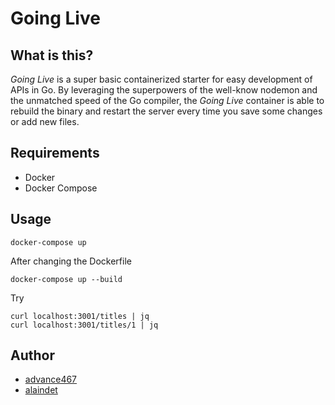# Going Live

## What is this?

*Going Live* is a super basic containerized starter for easy development of APIs in Go.
By leveraging the superpowers of the well-know nodemon and the unmatched speed of the Go compiler, the *Going Live* container is able to rebuild the binary and restart the server every time you save some changes or add new files.

## Requirements
- Docker
- Docker Compose

## Usage
```console
docker-compose up
```

After changing the Dockerfile
```console
docker-compose up --build
```

Try
```console
curl localhost:3001/titles | jq
curl localhost:3001/titles/1 | jq
```

## Author
- [advance467](mailto:advance467@hotmail.com)
- [alaindet](https://github.com/alaindet)
